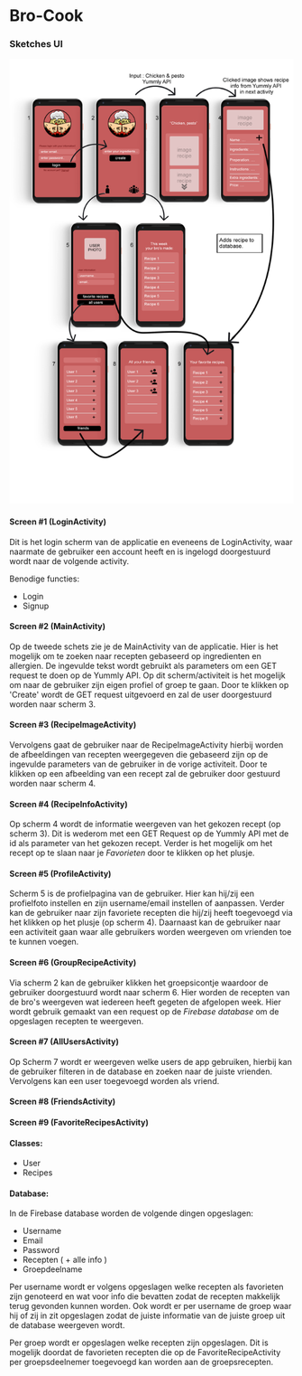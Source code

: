 # Bro-Cook

### Sketches UI
![alt text](https://github.com/tomdekr/project-01/blob/master/doc/sketchui-final.png)

#### Screen #1 (LoginActivity)
Dit is het login scherm van de applicatie en eveneens de LoginActivity, waar naarmate de gebruiker een account heeft en is ingelogd doorgestuurd wordt naar de volgende activity.

Benodige functies:
- Login 
- Signup

#### Screen #2 (MainActivity)
Op de tweede schets zie je de MainActivity van de applicatie. Hier is het mogelijk om te zoeken naar recepten gebaseerd op ingredienten en allergien. De ingevulde tekst wordt gebruikt als parameters om een GET request te doen op de Yummly API. Op dit scherm/activiteit is het mogelijk om naar de gebruiker zijn eigen profiel of groep te gaan. Door te klikken op 'Create' wordt de GET request uitgevoerd en zal de user doorgestuurd worden naar scherm 3.

#### Screen #3 (RecipeImageActivity)
Vervolgens gaat de gebruiker naar de RecipeImageActivity hierbij worden de afbeeldingen van recepten weergegeven die gebaseerd zijn op de ingevulde parameters van de gebruiker in de vorige activiteit. Door te klikken op een afbeelding van een recept zal de gebruiker door gestuurd worden naar scherm 4.

#### Screen #4 (RecipeInfoActivity)
Op scherm 4 wordt de informatie weergeven van het gekozen recept (op scherm 3). Dit is wederom met een GET Request op de Yummly API met de id als parameter van het gekozen recept. Verder is het mogelijk om het recept op te slaan naar je _Favorieten_ door te klikken op het plusje.

#### Screen #5 (ProfileActivity)
Scherm 5 is de profielpagina van de gebruiker. Hier kan hij/zij een profielfoto instellen en zijn username/email instellen of aanpassen. Verder kan de gebruiker naar zijn favoriete recepten die hij/zij heeft toegevoegd via het klikken op het plusje (op scherm 4).
Daarnaast kan de gebruiker naar een activiteit gaan waar alle gebruikers worden weergeven om vrienden toe te kunnen voegen.

#### Screen #6 (GroupRecipeActivity)
Via scherm 2 kan de gebruiker klikken het groepsicontje waardoor de gebruiker doorgestuurd wordt naar scherm 6. Hier worden de recepten van de bro's weergeven wat iedereen heeft gegeten de afgelopen week. Hier wordt gebruik gemaakt van een request op de _Firebase database_ om de opgeslagen recepten te weergeven.

#### Screen #7 (AllUsersActivity)
Op Scherm 7 wordt er weergeven welke users de app gebruiken, hierbij kan de gebruiker filteren in de database en zoeken naar de juiste vrienden. Vervolgens kan een user toegevoegd worden als vriend.

#### Screen #8 (FriendsActivity)


#### Screen #9 (FavoriteRecipesActivity)


#### Classes:
- User
- Recipes

#### Database:
In de Firebase database worden de volgende dingen opgeslagen:
- Username 
- Email
- Password
- Recepten ( + alle info )
- Groepdeelname

Per username wordt er volgens opgeslagen welke recepten als favorieten zijn genoteerd en wat voor info die bevatten zodat de recepten makkelijk terug gevonden kunnen worden. Ook wordt er per username de groep waar hij of zij in zit opgeslagen zodat de juiste informatie van de juiste groep uit de database weergeven wordt.

Per groep wordt er opgeslagen welke recepten zijn opgeslagen. Dit is mogelijk doordat de favorieten recepten die op de FavoriteRecipeActivity per groepsdeelnemer toegevoegd kan worden aan de groepsrecepten.

